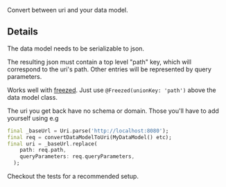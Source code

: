 Convert between uri and your data model.

## Details

The data model needs to be serializable to json.

The resulting json must contain a top level "path" key, which will correspond to the uri's path. Other entries will be represented by query parameters.

Works well with [freezed](https://pub.dev/packages/freezed). Just use `@Freezed(unionKey: 'path')` above the data model class.

The uri you get back have no schema or domain. Those you'll have to add yourself using e.g

```dart
final _baseUrl = Uri.parse('http://localhost:8080');
final req = convertDataModelToUri(MyDataModel() etc);
final uri = _baseUrl.replace(
    path: req.path,
    queryParameters: req.queryParameters,
  );
```

Checkout the tests for a recommended setup.